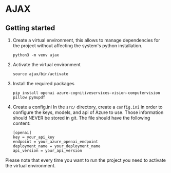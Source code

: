 # AJAX

## Getting started

1. Create a virtual environment, this allows to manage dependencies for the project without affecting the system's python installation.
   ```
   python3 -m venv ajax
   ```

2. Activate the virtual environment
   ```
   source ajax/bin/activate
   ```
   
3. Install the required packages
   ```
   pip install openai azure-cognitiveservices-vision-computervision pillow pymupdf
   ```
4. Create a config.ini
   In the `src/` directory, create a `config.ini` in order to configure the keys, models, and api of Azure to use.
   Those information should NEVER be stored in git. 
   The file should have the following content:
   ```
   [openai]
   key = your_api_key
   endpoint = your_azure_openai_endpoint
   deployment_name = your_deployment_name
   api_version = your_api_version
   ```

Please note that every time you want to run the project you need to activate the virtual environment. 
